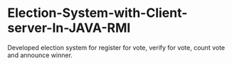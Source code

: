 # Election-System-with-Client-server-In-JAVA-RMI
Developed election system for register for vote, verify for vote, count vote and announce winner.
